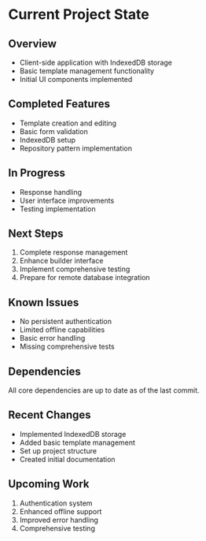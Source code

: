 # Current Project State

## Overview
- Client-side application with IndexedDB storage
- Basic template management functionality
- Initial UI components implemented

## Completed Features
- Template creation and editing
- Basic form validation
- IndexedDB setup
- Repository pattern implementation

## In Progress
- Response handling
- User interface improvements
- Testing implementation

## Next Steps
1. Complete response management
2. Enhance builder interface
3. Implement comprehensive testing
4. Prepare for remote database integration

## Known Issues
- No persistent authentication
- Limited offline capabilities
- Basic error handling
- Missing comprehensive tests

## Dependencies
All core dependencies are up to date as of the last commit.

## Recent Changes
- Implemented IndexedDB storage
- Added basic template management
- Set up project structure
- Created initial documentation

## Upcoming Work
1. Authentication system
2. Enhanced offline support
3. Improved error handling
4. Comprehensive testing 